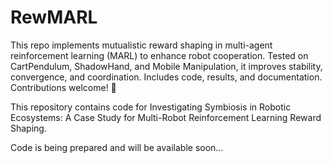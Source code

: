 # RewMARL
This repo implements mutualistic reward shaping in multi-agent reinforcement learning (MARL) to enhance robot cooperation. Tested on CartPendulum, ShadowHand, and Mobile Manipulation, it improves stability, convergence, and coordination. Includes code, results, and documentation. Contributions welcome! 🚀

This repository contains code for Investigating Symbiosis in Robotic Ecosystems: A Case Study for Multi-Robot Reinforcement Learning Reward Shaping.

Code is being prepared and will be available soon...

